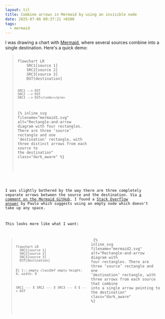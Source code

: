 ```yaml
---
layout: til
title: Combine arrows in Mermaid by using an invisible node
date: 2025-07-06 09:37:21 +0100
tags:
  - mermaid
---
```

<!-- I normally use mermaid.live to edit my Mermaid charts, but the SVG it generates doesn't look good in HTML pages -- I used https://mermaid.ink instead -->

<style>
  @media screen and (min-width: 500px) {
    .demo {
      display: grid;
      grid-template-columns: repeat(2, 1fr);
      grid-gap: 1em;
      align-items: center;
    }

    .demo img {
      margin-top:    1em;
    }
  }

  .demo img {
    margin-bottom: 1em;
  }
</style>

I was drawing a chart with [Mermaid](https://mermaid.js.org/intro/syntax-reference.html), where several sources combine into a single destination.
Here's a quick demo:

<blockquote class="demo">
  <pre><code>flowchart LR
    SRC1[source 1]
    SRC2[source 2]
    SRC3[source 3]
    DST[destination]

    SRC1 --> DST
    SRC2 --> DST
    SRC3 --> DST</code></pre>
  {%
    inline_svg
    filename="mermaid1.svg"
    alt="Rectangle-and-arrow diagram with four rectangles. There are three ‘source’ rectangle and one ‘destination’ rectangle, with three distinct arrows from each source to the destination"
    class="dark_aware"
  %}
</blockquote>

I was slightly bothered by the way there are three completely separate arrows between the source and the destination.
Via [a comment on the Mermaid GitHub](https://github.com/mermaid-js/mermaid/issues/1712#issuecomment-1982049019), I found a [Stack Overflow answer](https://stackoverflow.com/a/71545886/1558022) by Paulo which suggests using an empty node which doesn't take up any space.

This looks more like what I want:

<blockquote class="demo">
  <pre><code>flowchart LR
  SRC1[source 1]
  SRC2[source 2]
  SRC3[source 3]
  DST[destination]

  E[ ]:::empty
  classDef empty height: 0, width: 0

  SRC1 --- E
  SRC2 --- E
  SRC3 --- E
  E --> DST</code></pre>
  {%
    inline_svg
    filename="mermaid2.svg"
    alt="Rectangle-and-arrow diagram with four rectangles. There are three ‘source’ rectangle and one ‘destination’ rectangle, with three arrows from each source that combine into a single arrow pointing to the destination"
    class="dark_aware"
  %}
</blockquote>

